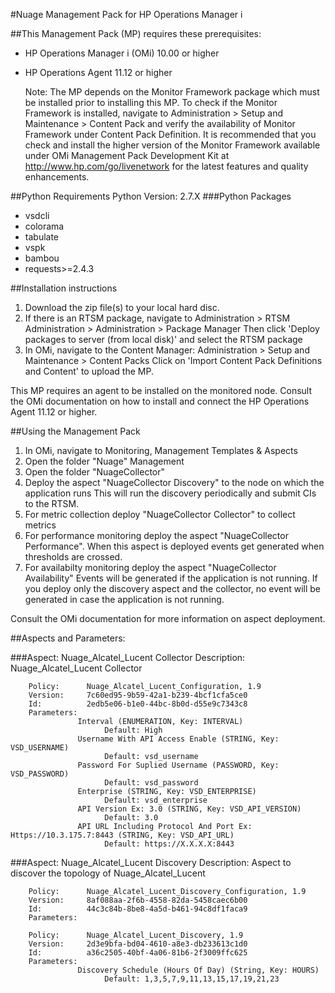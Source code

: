 #Nuage Management Pack for HP Operations Manager i

##This Management Pack (MP) requires these prerequisites:
* HP Operations Manager i (OMi) 10.00 or higher
* HP Operations Agent 11.12 or higher

	Note: The MP depends on the Monitor Framework package which must be installed prior to installing this MP.
    To check if the Monitor Framework is installed, 
    navigate to Administration > Setup and Maintenance > Content Pack
    and verify the availability of Monitor Framework under Content Pack Definition.
    It is recommended that you check and install the higher version of the Monitor Framework
    available under OMi Management Pack Development Kit at
               http://www.hp.com/go/livenetwork
    for the latest features and quality enhancements.

##Python Requirements
Python Version: 2.7.X
###Python Packages
* vsdcli
* colorama
* tabulate
* vspk
* bambou
* requests>=2.4.3


##Installation instructions
  1.  Download the zip file(s) to your local hard disc.
  2.  If there is an RTSM package, navigate to 
      Administration > RTSM Administration > Administration > Package Manager
      Then click 'Deploy packages to server (from local disk)' and select the RTSM package
  3.  In OMi, navigate to the Content Manager: Administration > Setup and Maintenance > Content Packs
      Click on 'Import Content Pack Definitions and Content' to upload the MP.



This MP requires an agent to be installed on the monitored node.
Consult the OMi documentation on how to install and connect the HP Operations Agent 11.12 or higher.


##Using the Management Pack
  1.  In OMi, navigate to Monitoring, Management Templates & Aspects
  2.  Open the folder "Nuage" Management
  3.  Open the folder "NuageCollector"
  4.  Deploy the aspect "NuageCollector Discovery" to the node on which the application runs
      This will run the discovery periodically and submit CIs to the RTSM.
  5.  For metric collection deploy "NuageCollector Collector" to collect metrics
  6.  For performance monitoring deploy the aspect "NuageCollector Performance".
      When this aspect is deployed events get generated when thresholds are crossed.
  7.  For availabilty monitoring deploy the aspect "NuageCollector Availability"
      Events will be generated if the application is not running. If you deploy only the discovery
      aspect and the collector, no event will be generated in case the application is not running.

  Consult the OMi documentation for more information on aspect deployment.



##Aspects and Parameters:

###Aspect: Nuage_Alcatel_Lucent Collector
        Description: Nuage_Alcatel_Lucent Collector

        Policy:      Nuage_Alcatel_Lucent_Configuration, 1.9
        Version:     7c60ed95-9b59-42a1-b239-4bcf1cfa5ce0
        Id:          2edb5e06-b1e0-44bc-8b0d-d55e9c7343c8
        Parameters:
                   Interval (ENUMERATION, Key: INTERVAL)
                         Default: High
                   Username With API Access Enable (STRING, Key: VSD_USERNAME)
                         Default: vsd_username
                   Password For Suplied Username (PASSWORD, Key: VSD_PASSWORD)
                         Default: vsd_password
                   Enterprise (STRING, Key: VSD_ENTERPRISE)
                         Default: vsd_enterprise
                   API Version Ex: 3.0 (STRING, Key: VSD_API_VERSION)
                         Default: 3.0
                   API URL Including Protocol And Port Ex: Https://10.3.175.7:8443 (STRING, Key: VSD_API_URL)
                         Default: https://X.X.X.X:8443


###Aspect: Nuage_Alcatel_Lucent Discovery
        Description: Aspect to discover the topology of Nuage_Alcatel_Lucent

        Policy:      Nuage_Alcatel_Lucent_Discovery_Configuration, 1.9
        Version:     8af088aa-2f6b-4558-82da-5458caec6b00
        Id:          44c3c84b-8be8-4a5d-b461-94c8df1faca9
        Parameters:

        Policy:      Nuage_Alcatel_Lucent_Discovery, 1.9
        Version:     2d3e9bfa-bd04-4610-a8e3-db233613c1d0
        Id:          a36c2505-40bf-4a06-81b6-2f3009ffc625
        Parameters:
                   Discovery Schedule (Hours Of Day) (String, Key: HOURS)
                         Default: 1,3,5,7,9,11,13,15,17,19,21,23

